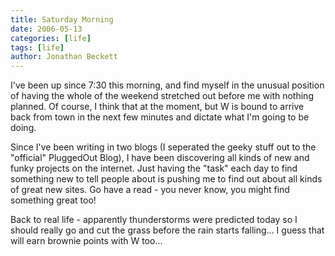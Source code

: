 ```yaml
---
title: Saturday Morning
date: 2006-05-13
categories: [life]
tags: [life]
author: Jonathan Beckett
---
```


I've been up since 7:30 this morning, and find myself in the unusual position of having the whole of the weekend stretched out before me with nothing planned. Of course, I think that at the moment, but W is bound to arrive back from town in the next few minutes and dictate what I'm going to be doing.

Since I've been writing in two blogs (I seperated the geeky stuff out to the "official" PluggedOut Blog), I have been discovering all kinds of new and funky projects on the internet. Just having the "task" each day to find something new to tell people about is pushing me to find out about all kinds of great new sites. Go have a read - you never know, you might find something great too!

Back to real life - apparently thunderstorms were predicted today so I should really go and cut the grass before the rain starts falling... I guess that will earn brownie points with W too...